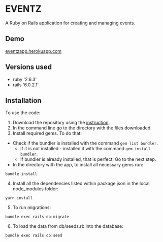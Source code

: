 # EVENTZ

A Ruby on Rails application for creating and managing events.

## Demo
[eventzapp.herokuapp.com](https://eventzapp.herokuapp.com/) 

## Versions used

* ruby '2.6.3'
* rails '6.0.2.1'

## Installation

To use the code:

1. Download the repository using the [instruction](https://help.github.com/en/github/creating-cloning-and-archiving-repositories/cloning-a-repository).
2. In the command line go to the directory with the files downloaded.
3. Install required gems. To do that:
  * Check if the bundler is installed with the command `gem list bundler`.
    * If it is not installed - installed it with the command `gem install bundler`.
    * If bundler is already installed, that is perfect. Go to the next step.
  * In the directory with the app, to install all necessary gems run:
  ```
  bundle install
  ```
4. Install all the dependencies listed within package.json in the local node_modules folder:
```
yarn install
```
5. To run migrations:

```
bundle exec rails db:migrate
```
6. To load the data from db/seeds.rb into the database:
```
bundle exec rails db:seed
```
